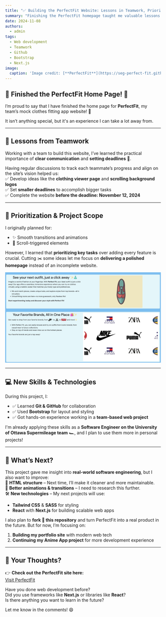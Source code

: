 ```yaml
---
title: "✅ Building the PerfectFit Website: Lessons in Teamwork, Prioritization, and Tech"
summary: "Finishing the PerfectFit homepage taught me valuable lessons in teamwork, prioritization, and web development tools."
date: 2024-11-08
authors:
  - admin
tags:
  - Web development
  - Teamwork
  - Github
  - Bootstrap
  - Next.js
image:
  caption: 'Image credit: [**PerfectFit**](https://seg-perfect-fit.github.io/perfect-fit-site/)'
---
```


## 🌟 Finished the PerfectFit Home Page! 🌟  

I’m proud to say that I have finished the home page for **PerfectFit**, my team’s mock clothes fitting app website! 🎉  

It isn’t anything special, but it's an experience I can take a lot away from.  

---

## 👥 Lessons from Teamwork  

Working with a team to build this website, I’ve learned the practical importance of **clear communication** and **setting deadlines** 📅.  

Having regular discussions to track each teammate’s progress and align on the site’s vision helped us:  
✅ Develop ideas like the **clothing viewer page** and **scrolling background logos**  
✅ Set **smaller deadlines** to accomplish bigger tasks  
✅ Complete the website **before the deadline: November 12, 2024**  

---

## 🎯 Prioritization & Project Scope  

I originally planned for:  
- ✨ Smooth transitions and animations  
- 📜 Scroll-triggered elements  

However, I learned that **prioritizing key tasks** over adding every feature is crucial. Cutting ✂️ some ideas let me focus on **delivering a polished homepage** instead of an incomplete website.  

![Home page screenshot](images/home.jpeg)

---

## 💻 New Skills & Technologies  

During this project, I:  
- ✅ Learned **Git & GitHub** for collaboration  
- ✅ Used **Bootstrap** for layout and styling  
- ✅ Got hands-on experience working in a **team-based web project**  

I'm already applying these skills as a **Software Engineer on the University of Ottawa Supermileage team** 🏎️, and I plan to use them more in personal projects!  

---

## 🚀 What’s Next?  

This project gave me insight into **real-world software engineering**, but I also want to improve:  
🔀 **HTML structure** – Next time, I’ll make it cleaner and more maintainable.  
🎨 **Better animations & transitions** – I need to research this further.  
🛠️ **New technologies** – My next projects will use:  
   - **Tailwind CSS** & **SASS** for styling  
   - **React** with **Next.js** for building scalable web apps  

I also plan to **fork 🍴 this repository** and turn PerfectFit into a real product in the future. But for now, I’m focusing on:  
1. **Building my portfolio site** with modern web tech  
2. **Continuing my Anime App project** for more development experience  

---

## 💬 Your Thoughts?  

👉 **Check out the PerfectFit site here:**  
[Visit PerfectFit](https://seg-perfect-fit.github.io/perfect-fit-site/)

Have you done web development before?  
Did you use frameworks like **Next.js** or libraries like **React**?  
Is there anything you want to learn in the future?  

Let me know in the comments! 😄 
